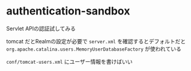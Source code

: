 # authentication-sandbox

Servlet APIの認証試してみる

tomcat だとRealmの設定が必要で `server.xml` を確認するとデフォルトだと `org.apache.catalina.users.MemoryUserDatabaseFactory` が使われている

`conf/tomcat-users.xml` にユーザー情報を書けばいい
